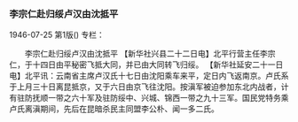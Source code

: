 ### 李宗仁赴归绥卢汉由沈抵平

1946-07-25
第1版()
专栏：

　　李宗仁赴归绥卢汉由沈抵平
    【新华社兴县二十二日电】北平行营主任李宗仁，于十四日由平秘密飞抵大同，并已由大同转飞归绥。
    【新华社延安二十一日电】北平讯：云南省主席卢汉氏十七日由沈阳乘车来平，定日内飞返南京。卢氏系于上月三十日离昆抵京，又于六日由京飞往沈阳。按滇军被迫参加东北内战者，计有驻防抚顺一带之六十军及驻防绥中、兴城、锦西一带之九十三军。国民党特务乘卢氏离滇期间，先后在昆暗杀民主同盟李公朴、闻一多二氏。
